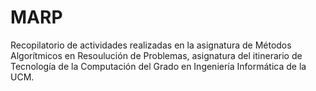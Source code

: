 # MARP

Recopilatorio de actividades realizadas en la asignatura de Métodos Algorítmicos en Resoulución de Problemas, asignatura del itinerario de Tecnología de la Computación del Grado en Ingeniería Informática de la UCM.
